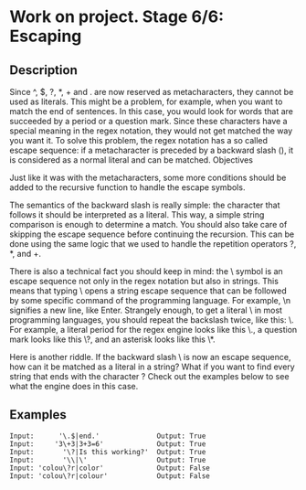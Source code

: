 #  Work on project. Stage 6/6: Escaping 

## Description

Since ^, $, ?, *, + and . are now reserved as metacharacters, they cannot be used as literals. This might be a problem, for example, when you want to match the end of sentences. In this case, you would look for words that are succeeded by a period or a question mark. Since these characters have a special meaning in the regex notation, they would not get matched the way you want it.
To solve this problem, the regex notation has a so called escape sequence: if a metacharacter is preceded by a backward slash (\), it is considered as a normal literal and can be matched.
Objectives

Just like it was with the metacharacters, some more conditions should be added to the recursive function to handle the escape symbols.

The semantics of the backward slash is really simple: the character that follows it should be interpreted as a literal. This way, a simple string comparison is enough to determine a match. You should also take care of skipping the escape sequence before continuing the recursion. This can be done using the same logic that we used to handle the repetition operators ?, *, and +.

There is also a technical fact you should keep in mind: the \ symbol is an escape sequence not only in the regex notation but also in strings. This means that typing \ opens a string escape sequence that can be followed by some specific command of the programming language. For example, \n signifies a new line, like Enter. Strangely enough, to get a literal \ in most programming languages, you should repeat the backslash twice, like this: \\. For example, a literal period for the regex engine looks like this \\., a question mark looks like this \\?, and an asterisk looks like this \\*.

Here is another riddle. If the backward slash \ is now an escape sequence, how can it be matched as a literal in a string? What if you want to find every string that ends with the character \? Check out the examples below to see what the engine does in this case.
## Examples

    Input:      '\.$|end.'              Output: True
    Input:     '3\+3|3+3=6'             Output: True
    Input:       '\?|Is this working?'  Output: True
    Input:       '\\|\'                 Output: True
    Input: 'colou\?r|color'             Output: False
    Input: 'colou\?r|colour'            Output: False